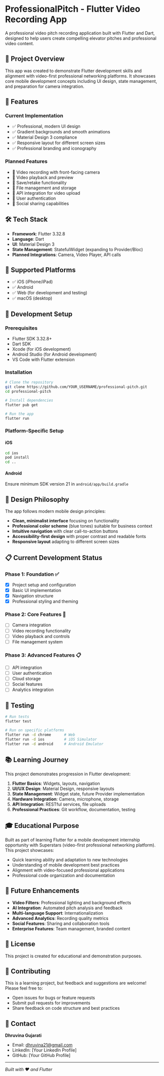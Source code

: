 # ProfessionalPitch - Flutter Video Recording App

A professional video pitch recording application built with Flutter and Dart, designed to help users create compelling elevator pitches and professional video content.

## 🎯 Project Overview

This app was created to demonstrate Flutter development skills and alignment with video-first professional networking platforms. It showcases core mobile development concepts including UI design, state management, and preparation for camera integration.

## 🚀 Features

### Current Implementation
- ✅ Professional, modern UI design
- ✅ Gradient backgrounds and smooth animations
- ✅ Material Design 3 compliance
- ✅ Responsive layout for different screen sizes
- ✅ Professional branding and iconography

### Planned Features
- 🔄 Video recording with front-facing camera
- 🔄 Video playback and preview
- 🔄 Save/retake functionality
- 🔄 File management and storage
- 🔄 API integration for video upload
- 🔄 User authentication
- 🔄 Social sharing capabilities

## 🛠️ Tech Stack

- **Framework**: Flutter 3.32.8
- **Language**: Dart
- **UI**: Material Design 3
- **State Management**: StatefulWidget (expanding to Provider/Bloc)
- **Planned Integrations**: Camera, Video Player, API calls

## 📱 Supported Platforms

- ✅ iOS (iPhone/iPad)
- ✅ Android
- ✅ Web (for development and testing)
- ✅ macOS (desktop)

## 🔧 Development Setup

### Prerequisites
- Flutter SDK 3.32.8+
- Dart SDK
- Xcode (for iOS development)
- Android Studio (for Android development)
- VS Code with Flutter extension

### Installation
```bash
# Clone the repository
git clone https://github.com/YOUR_USERNAME/professional-pitch.git
cd professional-pitch

# Install dependencies
flutter pub get

# Run the app
flutter run
```

### Platform-Specific Setup

#### iOS
```bash
cd ios
pod install
cd ..
```

#### Android
Ensure minimum SDK version 21 in `android/app/build.gradle`

## 🎨 Design Philosophy

The app follows modern mobile design principles:
- **Clean, minimalist interface** focusing on functionality
- **Professional color scheme** (blue tones) suitable for business context
- **Intuitive navigation** with clear call-to-action buttons
- **Accessibility-first design** with proper contrast and readable fonts
- **Responsive layout** adapting to different screen sizes

## 📋 Current Development Status

### Phase 1: Foundation ✅
- [x] Project setup and configuration
- [x] Basic UI implementation
- [x] Navigation structure
- [x] Professional styling and theming

### Phase 2: Core Features 🔄
- [ ] Camera integration
- [ ] Video recording functionality
- [ ] Video playback and controls
- [ ] File management system

### Phase 3: Advanced Features 📋
- [ ] API integration
- [ ] User authentication
- [ ] Cloud storage
- [ ] Social features
- [ ] Analytics integration

## 🧪 Testing

```bash
# Run tests
flutter test

# Run on specific platforms
flutter run -d chrome      # Web
flutter run -d ios         # iOS Simulator
flutter run -d android     # Android Emulator
```

## 📚 Learning Journey

This project demonstrates progression in Flutter development:

1. **Flutter Basics**: Widgets, layouts, navigation
2. **UI/UX Design**: Material Design, responsive layouts
3. **State Management**: Widget state, future Provider implementation
4. **Hardware Integration**: Camera, microphone, storage
5. **API Integration**: RESTful services, file uploads
6. **Professional Practices**: Git workflow, documentation, testing

## 🎓 Educational Purpose

Built as part of learning Flutter for a mobile development internship opportunity with Superstars (video-first professional networking platform). This project showcases:

- Quick learning ability and adaptation to new technologies
- Understanding of mobile development best practices
- Alignment with video-focused professional applications
- Professional code organization and documentation

## 🚀 Future Enhancements

- **Video Filters**: Professional lighting and background effects
- **AI Integration**: Automated pitch analysis and feedback
- **Multi-language Support**: Internationalization
- **Advanced Analytics**: Recording quality metrics
- **Social Features**: Sharing and collaboration tools
- **Enterprise Features**: Team management, branded content

## 📄 License

This project is created for educational and demonstration purposes.

## 🤝 Contributing

This is a learning project, but feedback and suggestions are welcome! Please feel free to:
- Open issues for bugs or feature requests
- Submit pull requests for improvements
- Share feedback on code structure and best practices

## 📧 Contact

**Dhruvina Gujarati**
- Email: dhruvina21@gmail.com
- LinkedIn: [Your LinkedIn Profile]
- GitHub: [Your GitHub Profile]

---

*Built with ❤️ and Flutter*
